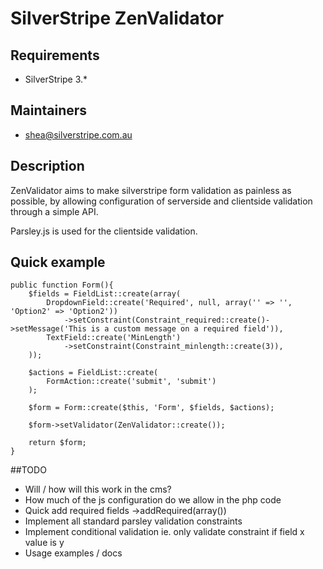 # SilverStripe ZenValidator

## Requirements

* SilverStripe 3.*

## Maintainers

* shea@silverstripe.com.au

## Description

ZenValidator aims to make silverstripe form validation as painless as possible, by allowing configuration of serverside and clientside validation through a simple API. 

Parsley.js is used for the clientside validation.

## Quick example

	public function Form(){
		$fields = FieldList::create(array(
			DropdownField::create('Required', null, array('' => '', 'Option2' => 'Option2'))
				->setConstraint(Constraint_required::create()->setMessage('This is a custom message on a required field')),
			TextField::create('MinLength')
				->setConstraint(Constraint_minlength::create(3)),
		));

		$actions = FieldList::create(
			FormAction::create('submit', 'submit')
		);

		$form = Form::create($this, 'Form', $fields, $actions);

		$form->setValidator(ZenValidator::create());

		return $form;
	}

##TODO

* Will / how will this work in the cms?
* How much of the js configuration do we allow in the php code
* Quick add required fields ->addRequired(array())
* Implement all standard parsley validation constraints
* Implement conditional validation ie. only validate constraint if field x value is y
* Usage examples / docs